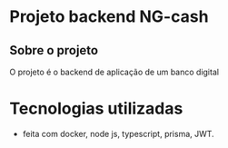 # Projeto backend NG-cash

## Sobre o projeto

O projeto é o backend de aplicação de um banco digital


# Tecnologias utilizadas
 
* feita com docker, node js, typescript, prisma, JWT.
